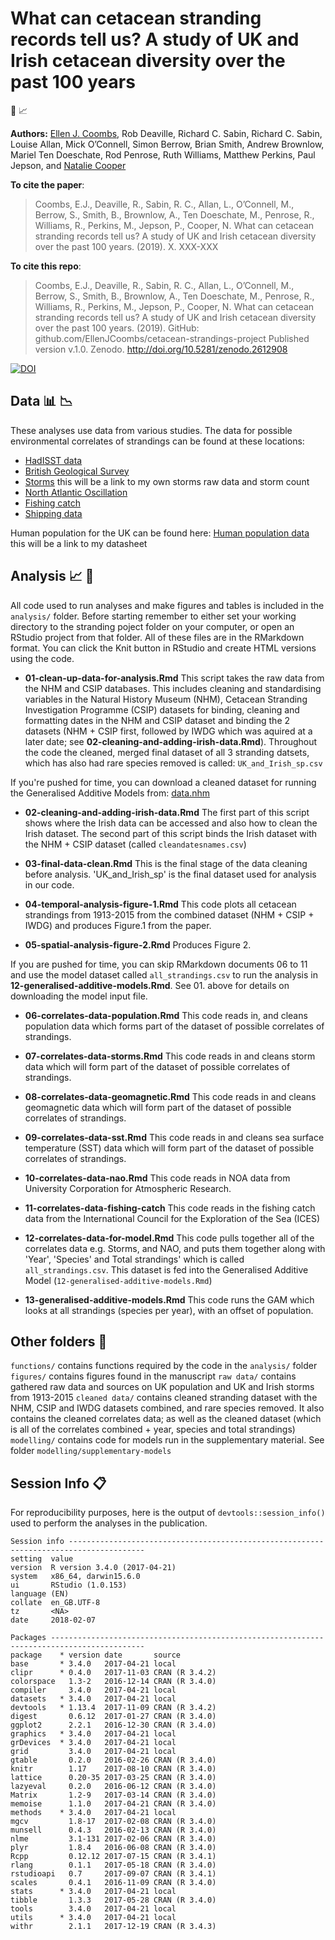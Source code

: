 # What can cetacean stranding records tell us? A study of UK and Irish cetacean diversity over the past 100 years

:whale2: :chart_with_upwards_trend:



__Authors:__
[Ellen J. Coombs](mailto:ellen.coombs.14@ucl.ac.uk), Rob Deaville, Richard C. Sabin, Richard C. Sabin, Louise Allan, Mick O’Connell, Simon Berrow, Brian Smith, Andrew Brownlow, Mariel Ten Doeschate, Rod Penrose, Ruth Williams, Matthew Perkins, Paul Jepson, and [Natalie Cooper](https://github.com/nhcooper123)


__To cite the paper__: 
> Coombs, E.J., Deaville, R., Sabin, R. C., Allan, L., O’Connell, M., Berrow, S., Smith, B., Brownlow, A., Ten Doeschate, M., Penrose, R., Williams, R., Perkins, M., Jepson, P., Cooper, N. What can cetacean stranding records tell us? A study of UK and Irish cetacean diversity over the past 100 years. (2019). X. XXX-XXX 


__To cite this repo__: 
> Coombs, E.J., Deaville, R., Sabin, R. C., Allan, L., O’Connell, M., Berrow, S., Smith, B., Brownlow, A., Ten Doeschate, M., Penrose, R., Williams, R., Perkins, M., Jepson, P., Cooper, N. What can cetacean stranding records tell us? A study of UK and Irish cetacean diversity over the past 100 years. (2019). GitHub: github.com/EllenJCoombs/cetacean-strandings-project Published version v.1.0. Zenodo. http://doi.org/10.5281/zenodo.2612908

[![DOI](https://zenodo.org/badge/DOI/10.5281/zenodo.2612908.svg)](https://doi.org/10.5281/zenodo.2612908)


## Data :bar_chart: :chart_with_downwards_trend: 

These analyses use data from various studies. The data for possible environmental correlates of strandings can be found at these locations: 

- [HadISST data](https://www.metoffice.gov.uk/hadobs/hadisst/data/download.html)
- [British Geological Survey](http://www.geomag.bgs.ac.uk/data_service/data/magnetic_indices/k_indices.html)
- [Storms](../blob/master/LICENSE) this will be a link to my own storms raw data and storm count
- [North Atlantic Oscillation](https://climatedataguide.ucar.edu/sites/default/files/nao_station_annual.txt)
- [Fishing catch](https://www.ices.dk/marine-data/dataset-collections/Pages/Fish-catch-and-stock-assessment.aspx) 
- [Shipping data](https://www.gov.uk/government/collections/maritime-and-shipping-statistics)

Human population for the UK can be found here: 
[Human population data](../blob/master/LICENSE) this will be a link to my datasheet 


## Analysis :chart_with_upwards_trend: :whale2:
All code used to run analyses and make figures and tables is included in the `analysis/` folder. Before starting remember to either set your working directory to the stranding poject folder on your computer, or open an RStudio project from that folder. All of these files are in the RMarkdown format. You can click the Knit button in RStudio and create HTML versions using the code. 

* **01-clean-up-data-for-analysis.Rmd** This script takes the raw data from the NHM and CSIP databases. This includes cleaning and standardising variables in the Natural History Museum (NHM), Cetacean Stranding Investigation Programme (CSIP) datasets for binding, cleaning and formatting dates in the NHM and CSIP dataset and binding the 2 datasets (NHM + CSIP first, followed by IWDG which was aquired at a later date; see **02-cleaning-and-adding-irish-data.Rmd**). Throughout the code  the cleaned, merged final dataset of all 3 stranding datsets, which has also had rare species removed is called: `UK_and_Irish_sp.csv`

If you're pushed for time, you can download a cleaned dataset for running the Generalised Additive Models from: [data.nhm](https://data.nhm.ac.uk/dataset/what-can-cetacean-stranding-records-tell-us)

* **02-cleaning-and-adding-irish-data.Rmd** The first part of this script shows where the Irish data can be accessed and also how to clean the Irish dataset. The second part of this script binds the Irish dataset with the NHM + CSIP dataset (called `cleandatesnames.csv`)

* **03-final-data-clean.Rmd** This is the final stage of the data cleaning before analysis.
'UK_and_Irish_sp' is the final dataset used for analysis in our code. 

* **04-temporal-analysis-figure-1.Rmd** This code plots all cetacean strandings from 1913-2015 from the combined dataset (NHM + CSIP + IWDG) and produces Figure.1 from the paper. 

* **05-spatial-analysis-figure-2.Rmd** Produces Figure 2. 

If you are pushed for time, you can skip RMarkdown documents 06 to 11 and use the model dataset called `all_strandings.csv` to run the analysis in **12-generalised-additive-models.Rmd**. See 01. above for details on downloading the model input file. 

* **06-correlates-data-population.Rmd** This code reads in, and cleans population data which forms part of the dataset of possible correlates of strandings.

* **07-correlates-data-storms.Rmd** This code reads in and cleans storm data which will form part of the dataset of possible correlates of strandings. 

* **08-correlates-data-geomagnetic.Rmd** This code reads in and cleans geomagnetic data which will form part of the dataset of possible correlates of strandings. 

* **09-correlates-data-sst.Rmd** This code reads in and cleans sea surface temperature (SST) data which will form part of the dataset of possible correlates of strandings. 

* **10-correlates-data-nao.Rmd** This code reads in NOA data from University Corporation for Atmospheric Research.

* **11-correlates-data-fishing-catch** This code reads in the fishing catch data from the International Council for the Exploration of the Sea (ICES)

* **12-correlates-data-for-model.Rmd** This code pulls together all of the correlates data e.g. Storms, and NAO, and puts them together along with 'Year', 'Species' and Total strandings' which is called `all_strandings.csv`. This dataset is fed into the Generalised Additive Model (`12-generalised-additive-models.Rmd`)

* **13-generalised-additive-models.Rmd** This code runs the GAM which looks at all strandings (species per year), with an offset of population.


## Other folders :file_folder:
`functions/` contains functions required by the code in the `analysis/` folder 
`figures/` contains figures found in the manuscript 
`raw data/` contains gathered raw data and sources on UK population and UK and Irish storms from 1913-2015
`cleaned data/` contains cleaned stranding dataset with the NHM, CSIP and IWDG datasets combined, and rare species removed. It also contains the cleaned correlates data; as well as the cleaned dataset (which is all of the correlates combined + year, species and total strandings) 
`modelling/` contains code for models run in the supplementary material. See folder `modelling/supplementary-models`

## Session Info :clipboard:
For reproducibility purposes, here is the output of `devtools::session_info()` used to perform the analyses in the publication.

    Session info ---------------------------------------------------------------------------------------
    setting  value                       
    version  R version 3.4.0 (2017-04-21)
    system   x86_64, darwin15.6.0        
    ui       RStudio (1.0.153)           
    language (EN)                        
    collate  en_GB.UTF-8                 
    tz       <NA>                        
    date     2018-02-07                  

    Packages -------------------------------------------------------------------------------------------
    package    * version date       source        
    base       * 3.4.0   2017-04-21 local  
    clipr      * 0.4.0   2017-11-03 CRAN (R 3.4.2)  
    colorspace   1.3-2   2016-12-14 CRAN (R 3.4.0)   
    compiler     3.4.0   2017-04-21 local  
    datasets   * 3.4.0   2017-04-21 local           
    devtools   * 1.13.4  2017-11-09 CRAN (R 3.4.2)  
    digest       0.6.12  2017-01-27 CRAN (R 3.4.0)   
    ggplot2      2.2.1   2016-12-30 CRAN (R 3.4.0)  
    graphics   * 3.4.0   2017-04-21 local           
    grDevices  * 3.4.0   2017-04-21 local           
    grid         3.4.0   2017-04-21 local           
    gtable       0.2.0   2016-02-26 CRAN (R 3.4.0)  
    knitr        1.17    2017-08-10 CRAN (R 3.4.0)  
    lattice      0.20-35 2017-03-25 CRAN (R 3.4.0)  
    lazyeval     0.2.0   2016-06-12 CRAN (R 3.4.0)  
    Matrix       1.2-9   2017-03-14 CRAN (R 3.4.0)  
    memoise      1.1.0   2017-04-21 CRAN (R 3.4.0)  
    methods    * 3.4.0   2017-04-21 local           
    mgcv         1.8-17  2017-02-08 CRAN (R 3.4.0)  
    munsell      0.4.3   2016-02-13 CRAN (R 3.4.0)  
    nlme         3.1-131 2017-02-06 CRAN (R 3.4.0)  
    plyr         1.8.4   2016-06-08 CRAN (R 3.4.0)  
    Rcpp         0.12.12 2017-07-15 CRAN (R 3.4.1)  
    rlang        0.1.1   2017-05-18 CRAN (R 3.4.0)  
    rstudioapi   0.7     2017-09-07 CRAN (R 3.4.1)  
    scales       0.4.1   2016-11-09 CRAN (R 3.4.0)  
    stats      * 3.4.0   2017-04-21 local           
    tibble       1.3.3   2017-05-28 CRAN (R 3.4.0)  
    tools        3.4.0   2017-04-21 local           
    utils      * 3.4.0   2017-04-21 local           
    withr        2.1.1   2017-12-19 CRAN (R 3.4.3)  
